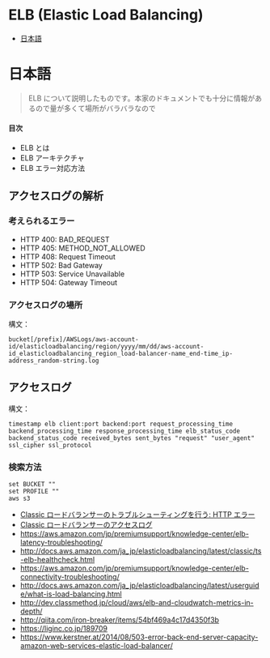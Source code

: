 # ELB (Elastic Load Balancing)

* [日本語](#日本語)

# 日本語
> ELB について説明したものです。本家のドキュメントでも十分に情報があるので量が多くて場所がバラバラなので

#### 目次

- ELB とは
- ELB アーキテクチャ
- ELB エラー対応方法



## アクセスログの解析

### 考えられるエラー

* HTTP 400: BAD_REQUEST
* HTTP 405: METHOD_NOT_ALLOWED
* HTTP 408: Request Timeout
* HTTP 502: Bad Gateway
* HTTP 503: Service Unavailable
* HTTP 504: Gateway Timeout

### アクセスログの場所

構文：

```
bucket[/prefix]/AWSLogs/aws-account-id/elasticloadbalancing/region/yyyy/mm/dd/aws-account-id_elasticloadbalancing_region_load-balancer-name_end-time_ip-address_random-string.log
```

## アクセスログ

構文：

```
timestamp elb client:port backend:port request_processing_time backend_processing_time response_processing_time elb_status_code backend_status_code received_bytes sent_bytes "request" "user_agent" ssl_cipher ssl_protocol
```

### 検索方法

```
set BUCKET ""
set PROFILE ""
aws s3
```


* [Classic ロードバランサーのトラブルシューティングを行う: HTTP エラー](http://docs.aws.amazon.com/ja_jp/elasticloadbalancing/latest/classic/ts-elb-error-message.html#ts-elb-errorcodes-http502)
* [Classic ロードバランサーのアクセスログ](http://docs.aws.amazon.com/ja_jp/elasticloadbalancing/latest/classic/access-log-collection.html)
* https://aws.amazon.com/jp/premiumsupport/knowledge-center/elb-latency-troubleshooting/
* http://docs.aws.amazon.com/ja_jp/elasticloadbalancing/latest/classic/ts-elb-healthcheck.html
* https://aws.amazon.com/jp/premiumsupport/knowledge-center/elb-connectivity-troubleshooting/
* http://docs.aws.amazon.com/ja_jp/elasticloadbalancing/latest/userguide/what-is-load-balancing.html
* http://dev.classmethod.jp/cloud/aws/elb-and-cloudwatch-metrics-in-depth/
* http://qiita.com/iron-breaker/items/54bf469a4c17d4350f3b
* https://liginc.co.jp/189709
* https://www.kerstner.at/2014/08/503-error-back-end-server-capacity-amazon-web-services-elastic-load-balancer/
